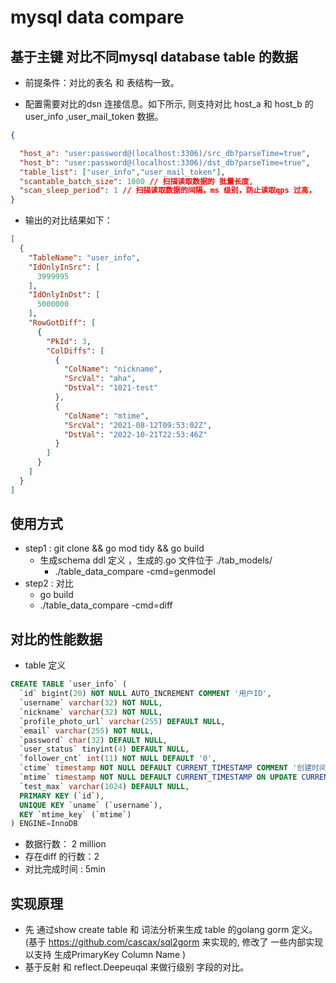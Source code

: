 # mysql data compare

## 基于主键 对比不同mysql database  table 的数据
- 前提条件：对比的表名 和 表结构一致。

- 配置需要对比的dsn 连接信息。如下所示, 则支持对比 host_a 和 host_b 的 user_info ,user_mail_token 数据。


```json
{

  "host_a": "user:password@(localhost:3306)/src_db?parseTime=true",
  "host_b": "user:password@(localhost:3306)/dst_db?parseTime=true",
  "table_list": ["user_info","user_mail_token"],
  "scantable_batch_size": 1000 // 扫描读取数据的 批量长度,
  "scan_sleep_period": 1 // 扫描读取数据的间隔，ms 级别，防止读取qps 过高，
}

```


- 输出的对比结果如下：
```json
[
  {
    "TableName": "user_info",
    "IdOnlyInSrc": [
      3999995
    ],
    "IdOnlyInDst": [
      5000000
    ],
    "RowGotDiff": [
      {
        "PkId": 3,
        "ColDiffs": [
          {
            "ColName": "nickname",
            "SrcVal": "aha",
            "DstVal": "1021-test"
          },
          {
            "ColName": "mtime",
            "SrcVal": "2021-08-12T09:53:02Z",
            "DstVal": "2022-10-21T22:53:46Z"
          }
        ]
      }
    ]
  }
]
```


## 使用方式
- step1 : git clone && go mod tidy && go build 
  - 生成schema ddl 定义 ，生成的.go 文件位于 ./tab_models/ 
    - ./table_data_compare -cmd=genmodel 
- step2 : 对比
    - go build 
    - ./table_data_compare -cmd=diff 
    
## 对比的性能数据 
- table 定义
```sql
CREATE TABLE `user_info` (
  `id` bigint(20) NOT NULL AUTO_INCREMENT COMMENT '用户ID',
  `username` varchar(32) NOT NULL,
  `nickname` varchar(32) NOT NULL,
  `profile_photo_url` varchar(255) DEFAULT NULL,
  `email` varchar(255) NOT NULL,
  `password` char(32) DEFAULT NULL,
  `user_status` tinyint(4) DEFAULT NULL,
  `follower_cnt` int(11) NOT NULL DEFAULT '0',
  `ctime` timestamp NOT NULL DEFAULT CURRENT_TIMESTAMP COMMENT '创建时间',
  `mtime` timestamp NOT NULL DEFAULT CURRENT_TIMESTAMP ON UPDATE CURRENT_TIMESTAMP COMMENT '最后修改时间',
  `test_max` varchar(1024) DEFAULT NULL,
  PRIMARY KEY (`id`),
  UNIQUE KEY `uname` (`username`),
  KEY `mtime_key` (`mtime`)
) ENGINE=InnoDB
```
- 数据行数： 2 million 
- 存在diff 的行数：2 
- 对比完成时间 : 5min

## 实现原理
- 先 通过show create table 和 词法分析来生成 table 的golang gorm 定义。(基于 https://github.com/cascax/sql2gorm 来实现的, 修改了 一些内部实现以支持 生成PrimaryKey Column Name
)
- 基于反射 和 reflect.Deepeuqal 来做行级别 字段的对比。





